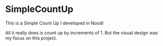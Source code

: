# SimpleCountUp
This is a Simple Count Up I developed in Noodl

All it really does is count up by increments of 1. But the visual design was my focus on this project. 
